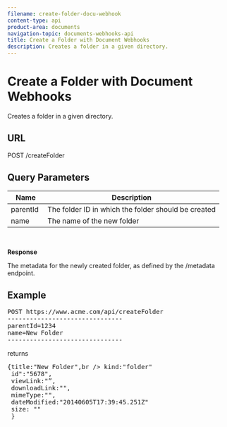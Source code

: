 ```yaml
---
filename: create-folder-docu-webhook
content-type: api
product-area: documents
navigation-topic: documents-webhooks-api
title: Create a Folder with Document Webhooks
description: Creates a folder in a given directory.
---
```


# Create a Folder with Document Webhooks

Creates a folder in a given directory.

## URL

POST /createFolder

## Query Parameters

| **Name** |**Description** |
|---|---|
| parentId&nbsp; |The folder ID in which the folder should be created |
| name&nbsp; |The name of the new folder |

&nbsp;

**Response**

The metadata for the newly created folder, as defined by the /metadata endpoint.

## Example

<pre>POST https://www.acme.com/api/createFolder ­­­­­­­­­­­­­­­­­­­­­­­­­­­­­­­­­­­­<br>-------------------------------<br>parentId=1234<br>name=New Folder ­­­­­­­­­­­­­­­­­­­­­­­­­­­­­­­­­­­­<br>-------------------------------</pre>returns
<pre>{title:"New Folder",br /> kind:"folder"<br> id":"5678",<br> viewLink:"”,<br> downloadLink:"",<br> mimeType:"",<br> dateModified:"2014­06­05T17:39:45.251Z"<br> size: ""<br> }</pre>